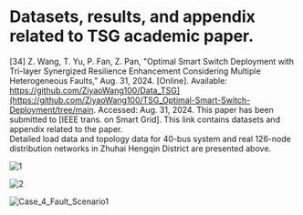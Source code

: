 # Datasets, results, and appendix related to TSG academic paper.
[34]	Z. Wang, T. Yu, P. Fan, Z. Pan, "Optimal Smart Switch Deployment with Tri-layer Synergized Resilience Enhancement Considering Multiple Heterogeneous Faults," Aug. 31, 2024. [Online]. Available: https://github.com/ZiyaoWang100/Data_TSG](https://github.com/ZiyaoWang100/TSG_Optimal-Smart-Switch-Deployment/tree/main. Accessed: Aug. 31, 2024.
This paper has been submitted to [IEEE trans. on Smart Grid]. This link contains datasets and appendix related to the paper.  
Detailed load data and topology data for 40-bus system and real 126-node distribution networks in Zhuhai Hengqin District are presented above.

![1](https://github.com/user-attachments/assets/73e4ac21-9388-48de-92d8-a62a24af5afe)

![2](https://github.com/user-attachments/assets/57719515-af94-4de2-9535-21ccaf6d5639)

![Case_4_Fault_Scenario1](https://github.com/user-attachments/assets/c178a9be-74b0-48ff-88a2-be76f960c4c3)

